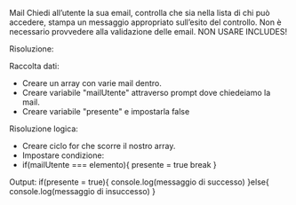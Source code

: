 Mail
Chiedi all’utente la sua email,
controlla che sia nella lista di chi può accedere,
stampa un messaggio appropriato sull’esito del controllo.
Non è necessario provvedere alla validazione delle email.
NON USARE INCLUDES!

Risoluzione:

Raccolta dati: 
- Creare un array con varie mail dentro.
- Creare variabile "mailUtente" attraverso prompt dove chiedeiamo la mail.
- Creare variabile "presente" e impostarla false

Risoluzione logica:
- Creare ciclo for che scorre il nostro array.
- Impostare condizione:
- if(mailUtente === elemento){
    presente = true
    break
}

Output: 
if(presente = true){
    console.log(messaggio di successo)
}else{
    console.log(messaggio di insuccesso)
}

